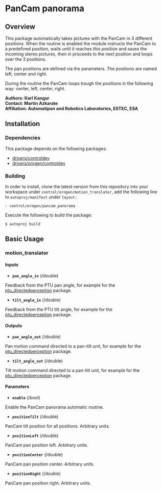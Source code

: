 # PanCam panorama

## Overview

This package automatically takes pictures with the PanCam in 3 different positions. When the routine is enabled the module instructs the PanCam to a predefined position, waits until it reaches this position and saves the incoming stereo pictures, then in proceeds to the next position and loops over the 3 positions.

The pan positions are defined via the parameters. The positions are named left, center and right.

During the routine the PanCam loops trough the positions in the following way: center, left, center, right.

**Authors: Karl Kangur  
Contact: Martin Azkarate  
Affiliation: Automatipon and Robotics Laboratories, ESTEC, ESA**


## Installation

### Dependencies

This package depends on the following packages:

* [drivers/controldev](https://github.com/rock-drivers/drivers-controldev)
* [drivers/orogen/controldev](https://github.com/rock-drivers/drivers-orogen-controldev)

### Building

In order to install, clone the latest version from this repository into your workspace under `control/orogen/motion_translator`, add the following line to `autoproj/manifest` under `layout:`

    - control/orogen/pancam_panorama

Execute the following to build the package:

    $ autoproj build


## Basic Usage

### motion_translator

#### Inputs

* **`pan_angle_in`** (/double)

Feedback from the PTU pan angle, for example for the [ptu_directedperception](https://github.com/rock-drivers/drivers-orogen-ptu_directedperception) package.

* **`tilt_angle_in`** (/double)

Feedback from the PTU tilt angle, for example for the [ptu_directedperception](https://github.com/rock-drivers/drivers-orogen-ptu_directedperception) package.

#### Outputs

* **`pan_angle_out`** (/double)

Pan motion command directed to a pan-tilt unit, for example for the [ptu_directedperception](https://github.com/rock-drivers/drivers-orogen-ptu_directedperception) package.

* **`tilt_angle_out`** (/double)

Tilt motion command directed to a pan-tilt unit, for example for the [ptu_directedperception](https://github.com/rock-drivers/drivers-orogen-ptu_directedperception) package.

#### Parameters

* **`enable`** (/bool)

Enable the PanCam panorama automatic routine.

* **`positionTilt`** (/double)

PanCam tilt position for all positions. Arbitrary units.

* **`positionLeft`** (/double)

PanCam pan position left. Arbitrary units.

* **`positionCenter`** (/double)

PanCam pan position center. Arbitrary units.

* **`positionRight`** (/double)

PanCam pan position right. Arbitrary units.

